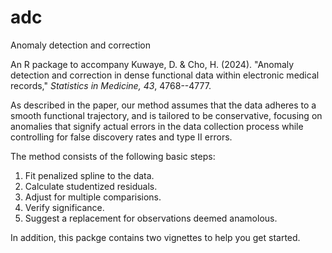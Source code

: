 # adc
Anomaly detection and correction

An R package to accompany Kuwaye, D. & Cho, H. (2024).  "Anomaly detection and correction in dense functional data within electronic medical records,"  *Statistics in Medicine, 43*, 4768--4777.

As described in the paper, our method assumes that the data adheres to a smooth functional trajectory, and is tailored to be conservative, focusing on anomalies that signify actual errors in the data collection process while controlling for false discovery rates and type II errors.

The method consists of the following basic steps:
1. Fit penalized spline to the data.
2. Calculate studentized residuals.
3. Adjust for multiple comparisions.
4. Verify significance.
5. Suggest a replacement for observations deemed anamolous.

In addition, this packge contains two vignettes to help you get started.
